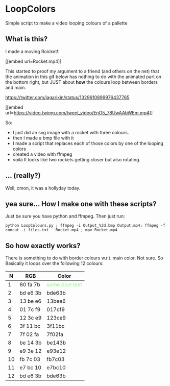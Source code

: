 # LoopColors
Simple script to make a video looping colours of a pallette

## What is this?

I made a moving Roicket!:

[[embed url=Rocket.mp4]]


This started to proof my argument to a friend (and others on the net) that the animation in this gif below 
has nothing to do with the animated part on the bottom right, but JUST about **how** the colours loop between borders and main.

https://twitter.com/jagarikin/status/1329610899976437765

[[embed url=https://video.twimg.com/tweet_video/EnO5_78UwAAbWEm.mp4]]

So:
* I just did an svg image with a rocket with three colours. 
* then I made a bmp file with it
* I made a script that replaces each of those colors by one of the looping colors
* created a video with ffmpeg
* voilà 
It looks like two rockets getting closer but also rotating.

## ... (really?)
Well, cmon, it was a hollyday today. 

## yea sure... How I make one with these scripts?

Just be sure you have python and ffmpeg. Then just run:
```
python LoopColours.py ; ffmpeg -i Output_%2d.bmp Output.mp4; ffmpeg -f concat -i files.txt   Rocket.mp4 ; mpv Rocket.mp4
```

## So how exactly works?
There is something to do with border colours w.r.t. main color. Not sure. So Basically it loops over the following 12 colours:

| N  | RGB      | Color                                               |
|----|----------|-----------------------------------------------------|
| 1  | 80 fa 7b | <span style="color:#80fa7b">some *blue* text</span> |
| 2  | bd e6 3b | bde63b                                              |
| 3  | 13 be e6 | 13bee6                                              |
| 4  | 01 7c f9 | 017cf9                                              |
| 5  | 12 3c e9 | 123ce9                                              |
| 6  | 3f 11 bc | 3f11bc                                              |
| 7  | 7f 02 fa | 7f02fa                                              |
| 8  | be 14 3b | be143b                                              |
| 9  | e9 3e 12 | e93e12                                              |
| 10 | fb 7c 03 | fb7c03                                              |
| 11 | e7 bc 10 | e7bc10                                              |
| 12 | bd e6 3b | bde63b                                              |


